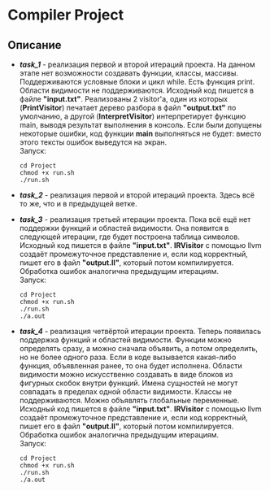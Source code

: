 <h1>Compiler Project</h1>  
<h2> Описание </h2>  

- ***task_1*** - реализация первой и второй итераций проекта. На данном этапе нет возможности создавать функции, классы, массивы. Поддерживаются условные блоки и цикл while. Есть функция print. Области видимости не поддерживаются. Исходный код пишется в файле **"input.txt"**. Реализованы 2 visitor'а, один из которых (**PrintVisitor**) печатает дерево разбора в файл **"output.txt"** по умолчанию, а другой (**InterpretVisitor**) интерпретирует функцию main, выводя результат выполнения в консоль. Если были допущены некоторые ошибки, код функции **main** выполняться не будет: вместо этого тексты ошибок выведутся на экран.  
Запуск:
  ``` 
  cd Project
  chmod +x run.sh  
  ./run.sh
  ```
- ***task_2*** - реализация первой и второй итераций проекта. Здесь всё то же, что и в предыдущей ветке.

- ***task_3*** - реализация третьей итерации проекта. Пока всё ещё нет поддержки функций и областей видимости. Она появится в следующей итерации, где будет построена таблица символов. Исходный код пишется в файле **"input.txt"**. **IRVisitor** с помощью llvm создаёт промежуточное представление и, если код корректный, пишет его в файл **"output.ll"**, который потом компилируется. Обработка ошибок аналогична предыдущим итерациям.  
Запуск:  
  ```
  cd Project
  chmod +x run.sh
  ./run.sh
  ./a.out
  ```

- ***task_4*** - реализация четвёртой итерации проекта. Теперь появилась поддержка функций и областей видимости. Функции можно определять сразу, а можно сначала объявить, а потом определить, но не более одного раза. Если в коде вызывается какая-либо функция, объявленная ранее, то она будет исполнена. Области видимости можно искусственно создавать в виде блоков из фигурных скобок внутри функций. Имена сущностей не могут совпадать в пределах одной области видимости. Классы не поддерживаются. Можно объявлять глобальные переменные. Исходный код пишется в файле **"input.txt"**. **IRVisitor** с помощью llvm создаёт промежуточное представление и, если код корректный, пишет его в файл **"output.ll"**, который потом компилируется. Обработка ошибок аналогична предыдущим итерациям.  
Запуск:  
  ```
  cd Project
  chmod +x run.sh
  ./run.sh
  ./a.out
  ```